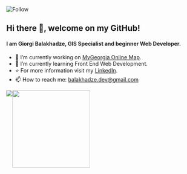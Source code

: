 ![Follow](https://img.shields.io/github/followers/Vitruvius21?label=Follow&style=social)

## Hi there 👋, welcome on my GitHub!

#### I am Giorgi Balakhadze, GIS Specialist and beginner Web Developer.

- 🔭 I’m currently working on [MyGeorgia Online Map](http://www.mygeorgia.ge).
- 🌱 I’m currently learning Front End Web Development.
- ⭐ For more information visit my [LinkedIn](https://www.linkedin.com/in/balakhadze/).
- 📫 How to reach me: balakhadze.dev@gmail.com

<div style="display:flex">
<a>
  <img align="center" src="https://github-readme-stats.vercel.app/api/top-langs/?username=Vitruvius21" />
</a>
<a>
  <img align="center" height="205px" src="https://github-readme-stats.vercel.app/api?username=Vitruvius21&show_icons=true&include_all_commits=true" />
</a>
</div>
